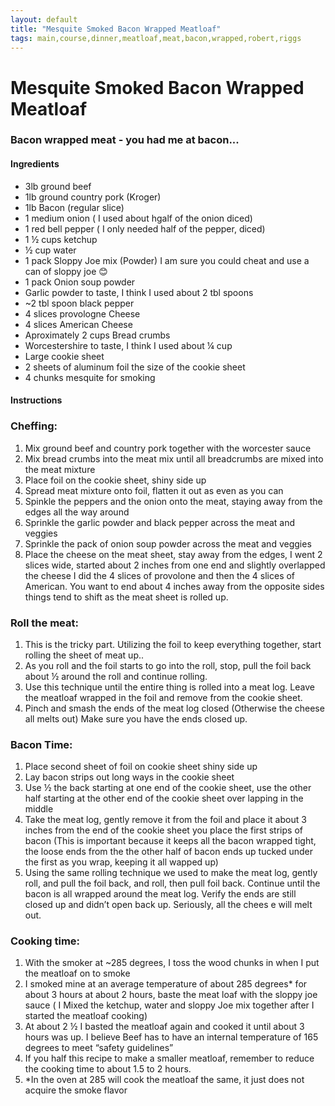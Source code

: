 ```yaml
---
layout: default
title: "Mesquite Smoked Bacon Wrapped Meatloaf"
tags: main,course,dinner,meatloaf,meat,bacon,wrapped,robert,riggs
---
```

# Mesquite Smoked Bacon Wrapped Meatloaf

### Bacon wrapped meat - you had me at bacon...

#### Ingredients
- 3lb ground beef
- 1lb ground country pork (Kroger)
- 1lb Bacon (regular slice)
- 1 medium onion ( I used about hgalf of the onion diced)
- 1 red bell pepper ( I only needed half of the pepper, diced)
- 1 ½ cups ketchup
- ½ cup water
- 1 pack Sloppy Joe mix (Powder) I am sure you could cheat and use a can of sloppy joe 😊
- 1 pack Onion soup powder
- Garlic powder to taste, I think I used about 2 tbl spoons
- ~2 tbl spoon black pepper
- 4 slices provologne Cheese
- 4 slices American Cheese
- Aproximately 2 cups Bread crumbs
- Worcestershire to taste, I think I used about ¼ cup
- Large cookie sheet
- 2 sheets of aluminum foil the size of the cookie sheet
- 4 chunks mesquite for smoking

#### Instructions
### Cheffing:

1. Mix ground beef and country pork together with the worcester sauce
2. Mix bread crumbs into the meat mix until all breadcrumbs are mixed into the meat mixture
3. Place foil on the cookie sheet, shiny side up
4. Spread meat mixture onto foil, flatten it out as even as you can
5. Spinkle the peppers and the onion onto the meat, staying away from the edges all the way around
6. Sprinkle the garlic powder and black pepper across the meat and veggies
7. Sprinkle the pack of onion soup powder across the meat and veggies
8. Place the cheese on the meat sheet, stay away from the edges, I went 2 slices wide, started about 2 inches from one end and slightly overlapped the cheese I did the 4 slices of provolone and then the 4 slices of American. You want to end about 4 inches away from the opposite sides things tend to shift as the meat sheet is rolled up.

### Roll the meat:
1. This is the tricky part. Utilizing the foil to keep everything together, start rolling the sheet of meat up.. 
2. As you roll and the foil starts to go into the roll, stop, pull the foil back about ½ around the roll and continue rolling. 
3. Use this technique until the entire thing is rolled into a meat log. Leave the meatloaf wrapped in the foil and remove from the cookie sheet. 
4. Pinch and smash the ends of the meat log closed (Otherwise the cheese all melts out) Make sure you have the ends closed up.

### Bacon Time:
1. Place second sheet of foil on cookie sheet shiny side up
2. Lay bacon strips out long ways in the cookie sheet
3. Use ½ the back starting at one end of the cookie sheet, use the other half starting at the other end of the cookie sheet over lapping in the middle
4. Take the meat log, gently remove it from the foil and place it about 3 inches from the end of the cookie sheet you place the first strips of bacon (This is important because it keeps all the bacon wrapped tight, the loose ends from the the other half of bacon ends up tucked under the first as you wrap, keeping it all wapped up)
5. Using the same rolling technique we used to make the meat log, gently roll, and pull the foil back, and roll, then pull foil back. Continue until the bacon is all wrapped around the meat log. Verify the ends are still closed up and didn’t open back up. Seriously, all the chees e will melt out.

### Cooking time:
1. With the smoker at ~285 degrees, I toss the wood chunks in when I put the meatloaf on to smoke
2. I smoked mine at an average temperature of about 285 degrees* for about 3 hours at about 2 hours, baste the meat loaf with the sloppy joe sauce ( I Mixed the ketchup, water and sloppy Joe mix together after I started the meatloaf cooking)
3. At about 2 ½ I basted the meatloaf again and cooked it until about 3 hours was up. I believe Beef has to have an internal temperature of 165 degrees to meet “safety guidelines”
4. If you half this recipe to make a smaller meatloaf, remember to reduce the cooking time to about 1.5 to 2 hours.
5. *In the oven at 285 will cook the meatloaf the same, it just does not acquire the smoke flavor
